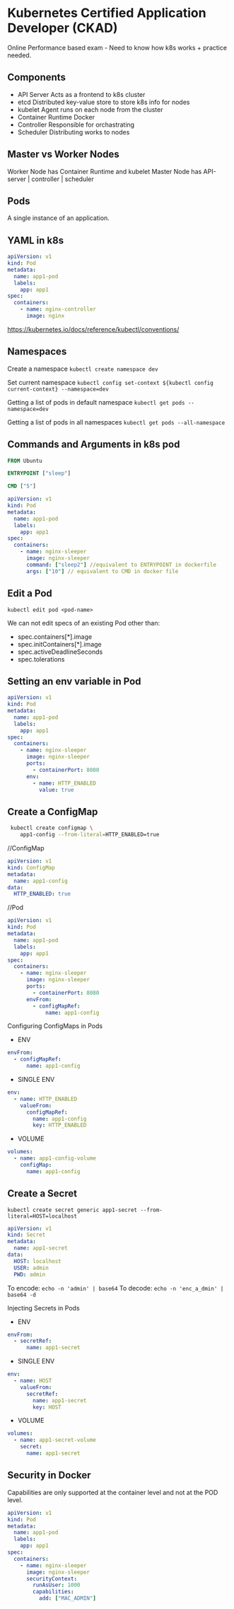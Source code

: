 # Kubernetes Certified Application Developer (CKAD)

Online Performance based exam - Need to know how k8s works + practice needed.

## Components

- API Server
  Acts as a frontend to k8s cluster
- etcd
  Distributed key-value store to store k8s info for nodes
- kubelet
  Agent runs on each node from the cluster
- Container Runtime
  Docker
- Controller
  Responsible for orchastrating
- Scheduler
  Distributing works to nodes

## Master vs Worker Nodes

Worker Node has Container Runtime and kubelet
Master Node has API-server | controller | scheduler

## Pods

A single instance of an application.

## YAML in k8s

```yaml
apiVersion: v1
kind: Pod
metadata:
  name: app1-pod
  labels:
    app: app1
spec:
  containers:
    - name: nginx-controller
      image: nginx
```

https://kubernetes.io/docs/reference/kubectl/conventions/

## Namespaces

Create a namespace
`kubectl create namespace dev`

Set current namespace
`kubectl config set-context ${kubectl config current-context} --namespace=dev`

Getting a list of pods in default namespace
`kubectl get pods --namespace=dev`

Getting a list of pods in all namespaces
`kubectl get pods --all-namespace`

## Commands and Arguments in k8s pod

```dockerfile
FROM Ubuntu

ENTRYPOINT ["sleep"]

CMD ["5"]
```

```yaml
apiVersion: v1
kind: Pod
metadata:
  name: app1-pod
  labels:
    app: app1
spec:
  containers:
    - name: nginx-sleeper
      image: nginx-sleeper
      command: ["sleep2"] //equivalent to ENTRYPOINT in dockerfile
      args: ["10"] // equivalent to CMD in docker file
```

## Edit a Pod

`kubectl edit pod <pod-name>`

We can not edit specs of an existing Pod other than:

- spec.containers[*].image
- spec.initContainers[*].image
- spec.activeDeadlineSeconds
- spec.tolerations

## Setting an env variable in Pod

```yaml
apiVersion: v1
kind: Pod
metadata:
  name: app1-pod
  labels:
    app: app1
spec:
  containers:
    - name: nginx-sleeper
      image: nginx-sleeper
      ports:
        - containerPort: 8080
      env:
        - name: HTTP_ENABLED
          value: true
```

## Create a ConfigMap

```bash
 kubectl create configmap \
    app1-config --from-literal=HTTP_ENABLED=true
```

//ConfigMap

```yaml
apiVersion: v1
kind: ConfigMap
metadata:
  name: app1-config
data:
  HTTP_ENABLED: true
```

//Pod

```yaml
apiVersion: v1
kind: Pod
metadata:
  name: app1-pod
  labels:
    app: app1
spec:
  containers:
    - name: nginx-sleeper
      image: nginx-sleeper
      ports:
        - containerPort: 8080
      envFrom:
        - configMapRef:
            name: app1-config
```

Configuring ConfigMaps in Pods

- ENV

```yaml
envFrom:
  - configMapRef:
      name: app1-config
```

- SINGLE ENV

```yaml
env:
  - name: HTTP_ENABLED
    valueFrom:
      configMapRef:
        name: app1-config
        key: HTTP_ENABLED
```

- VOLUME

```yaml
volumes:
  - name: app1-config-volume
    configMap:
      name: app1-config
```

## Create a Secret

`kubectl create secret generic app1-secret --from-literal=HOST=localhost`

```yaml
apiVersion: v1
kind: Secret
metadata:
  name: app1-secret
data:
  HOST: localhost
  USER: admin
  PWD: admin
```

To encode:
`echo -n 'admin' | base64`
To decode:
`echo -n 'enc_a_dmin' | base64 -d`

Injecting Secrets in Pods

- ENV

```yaml
envFrom:
  - secretRef:
      name: app1-secret
```

- SINGLE ENV

```yaml
env:
  - name: HOST
    valueFrom:
      secretRef:
        name: app1-secret
        key: HOST
```

- VOLUME

```yaml
volumes:
  - name: app1-secret-volume
    secret:
      name: app1-secret
```

## Security in Docker

Capabilities are only supported at the container level and not at the POD level.

```yaml
apiVersion: v1
kind: Pod
metadata:
  name: app1-pod
  labels:
    app: app1
spec:
  containers:
    - name: nginx-sleeper
      image: nginx-sleeper
      securityContext:
        runAsUser: 1000
        capabilities:
          add: ["MAC_ADMIN"]
```
